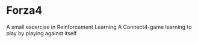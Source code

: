 # Forza4
A small excercise in Reinforcement Learning
A Connect4-game learning to play by playing against itself

